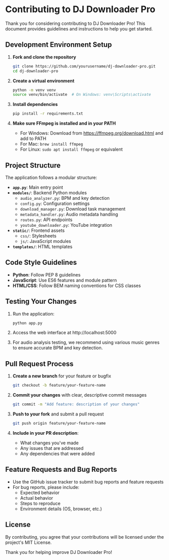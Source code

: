 # Contributing to DJ Downloader Pro

Thank you for considering contributing to DJ Downloader Pro! This document provides guidelines and instructions to help you get started.

## Development Environment Setup

1. **Fork and clone the repository**
   ```bash
   git clone https://github.com/yourusername/dj-downloader-pro.git
   cd dj-downloader-pro
   ```

2. **Create a virtual environment**
   ```bash
   python -m venv venv
   source venv/bin/activate  # On Windows: venv\Scripts\activate
   ```

3. **Install dependencies**
   ```bash
   pip install -r requirements.txt
   ```

4. **Make sure FFmpeg is installed and in your PATH**
   - For Windows: Download from https://ffmpeg.org/download.html and add to PATH
   - For Mac: `brew install ffmpeg`
   - For Linux: `sudo apt install ffmpeg` or equivalent

## Project Structure

The application follows a modular structure:

- **`app.py`**: Main entry point
- **`modules/`**: Backend Python modules
  - `audio_analyzer.py`: BPM and key detection
  - `config.py`: Configuration settings
  - `download_manager.py`: Download task management
  - `metadata_handler.py`: Audio metadata handling
  - `routes.py`: API endpoints
  - `youtube_downloader.py`: YouTube integration
- **`static/`**: Frontend assets
  - `css/`: Stylesheets
  - `js/`: JavaScript modules
- **`templates/`**: HTML templates

## Code Style Guidelines

- **Python**: Follow PEP 8 guidelines
- **JavaScript**: Use ES6 features and module pattern
- **HTML/CSS**: Follow BEM naming conventions for CSS classes

## Testing Your Changes

1. Run the application:
   ```bash
   python app.py
   ```

2. Access the web interface at http://localhost:5000

3. For audio analysis testing, we recommend using various music genres to ensure accurate BPM and key detection.

## Pull Request Process

1. **Create a new branch** for your feature or bugfix
   ```bash
   git checkout -b feature/your-feature-name
   ```

2. **Commit your changes** with clear, descriptive commit messages
   ```bash
   git commit -m "Add feature: description of your changes"
   ```

3. **Push to your fork** and submit a pull request
   ```bash
   git push origin feature/your-feature-name
   ```

4. **Include in your PR description**:
   - What changes you've made
   - Any issues that are addressed
   - Any dependencies that were added

## Feature Requests and Bug Reports

- Use the GitHub issue tracker to submit bug reports and feature requests
- For bug reports, please include:
  - Expected behavior
  - Actual behavior
  - Steps to reproduce
  - Environment details (OS, browser, etc.)

## License

By contributing, you agree that your contributions will be licensed under the project's MIT License.

Thank you for helping improve DJ Downloader Pro!
